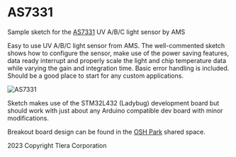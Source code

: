 # AS7331
Sample sketch for the [AS7331](https://www.mouser.com/catalog/specsheets/amsOsram_AS7331_DS001047_1-00.pdf) UV A/B/C light sensor by AMS

Easy to use UV A/B/C light sensor from AMS. The well-commented sketch shows how to configure the sensor, make use of the power saving features, data ready interrupt and properly scale the light and chip temperature data while varying the gain and integration time. Basic error handling is included. Should be a good place to start for any custom applications.

![AS7331](https://user-images.githubusercontent.com/6698410/215298161-abc613b3-15e3-4a7d-9e9e-55e6fc9d6ac8.jpg)

Sketch makes use of the STM32L432 (Ladybug) development board but should work with just about any Arduino compatible dev board with minor modifications.

Breakout board design can be found in the [OSH Park](https://oshpark.com/shared_projects/UWxzGGvE) shared space.

2023 Copyright Tlera Corporation
